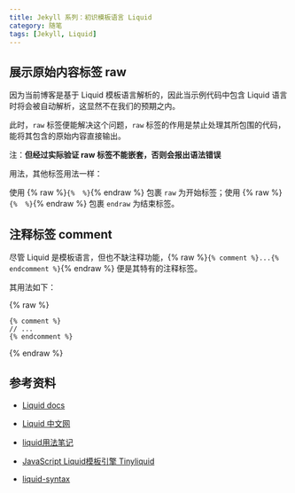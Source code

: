 ```yaml
---
title: Jekyll 系列：初识模板语言 Liquid
category: 随笔
tags: [Jekyll, Liquid]
---
```


## 展示原始内容标签 raw

因为当前博客是基于 Liquid 模板语言解析的，因此当示例代码中包含 Liquid 语言时将会被自动解析，这显然不在我们的预期之内。

此时，`raw` 标签便能解决这个问题，`raw` 标签的作用是禁止处理其所包围的代码，能将其包含的原始内容直接输出。

注：**但经过实际验证 raw 标签不能嵌套，否则会报出语法错误**

用法，其他标签用法一样：

使用 {% raw %}`{%  %}`{% endraw %} 包裹 `raw` 为开始标签；使用 {% raw %}`{%  %}`{% endraw %} 包裹 `endraw` 为结束标签。

## 注释标签 comment

尽管 Liquid 是模板语言，但也不缺注释功能，{% raw %}`{% comment %}...{% endcomment %}`{% endraw %} 便是其特有的注释标签。

其用法如下：

{% raw %}

```liquid
{% comment %}
// ...
{% endcomment %}
```

{% endraw %}

## 参考资料

- [Liquid docs](https://shopify.github.io/liquid/)

- [Liquid 中文网](https://liquid.bootcss.com/)

- [liquid用法笔记](http://blog.csdn.net/dont27/article/details/38097581)

- [JavaScript Liquid模板引擎 Tinyliquid](http://www.oschina.net/p/tinyliquid)

- [liquid-syntax](http://pexcn.me/blog/2014/09/29/liquid-syntax.html)
